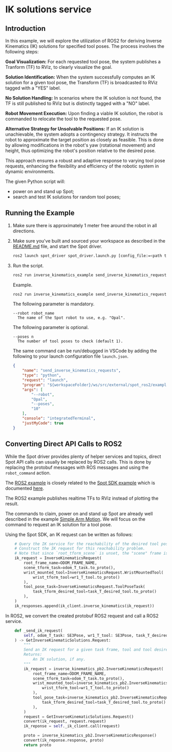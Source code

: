 # IK solutions service

## Introduction

In this example, we will explore the utilization of ROS2 for deriving Inverse Kinematics (IK) solutions for specified tool poses. The process involves the following steps:

**Goal Visualization:** For each requested tool pose, the system publishes a Tranform (TF) to RViz, to clearly visualize the goal.

**Solution Identification:** When the system successfully computes an IK solution for a given tool pose, the Transform (TF) is broadcasted to RViz tagged with a "YES" label.

**No Solution Handling:** In scenarios where the IK solution is not found, the TF is still published to RViz but is distinctly tagged with a "NO" label.

**Robot Movement Execution:** Upon finding a viable IK solution, the robot is commanded to relocate the tool to the requested pose.

**Alternative Strategy for Unsolvable Positions:** If an IK solution is unachievable, the system adopts a contingency strategy. It instructs the robot to approximate the target position as closely as feasible. This is done by allowing modifications in the robot's yaw (rotational movement) and height, thus optimizing the robot's position relative to the desired pose.

This approach ensures a robust and adaptive response to varying tool pose requests, enhancing the flexibility and efficiency of the robotic system in dynamic environments.

The given Python script will:
- power on and stand up Spot;
- search and test IK solutions for random tool poses;

## Running the Example

1.  Make sure there is approximately 1 meter free around the robot in all directions.

2.  Make sure you've built and sourced your workspace as described in the [README.md](../../README.md) file, and start the Spot driver.

    ```bash
    ros2 launch spot_driver spot_driver.launch.py [config_file:=<path to your Spot ROS config file>] [spot_name:=<Name of Spot running the driver>] [launch_rviz:=<True|False>] 
    ```
3.  Run the script.
    ```bash
    ros2 run inverse_kinematics_example send_inverse_kinematics_requests --robot spot_name --poses n
    ```
    Example.
    ```bash
    ros2 run inverse_kinematics_example send_inverse_kinematics_requests --robot Opal --poses 10
    ```

    The following parameter is mandatory.

    ```
    --robot robot_name
      The name of the Spot robot to use, e.g. "Opal".
    ```
    The following parameter is optional.

    ```
    --poses n
      The number of tool poses to check (default 1).
    ```

    The same command can be run/debugged in VSCode by adding the following to your launch configuration file `launch.json`.

    ```json
    {
        "name": "send_inverse_kinematics_requests",
        "type": "python",
        "request": "launch",
        "program": "${workspaceFolder}/ws/src/external/spot_ros2/examples/inverse_kinematics/inverse_kinematics/send_inverse_kinematics_requests.py",
        "args": [
            "--robot",
            "Opal",
            "--poses",
            "10"
        ],
        "console": "integratedTerminal",
        "justMyCode": true
    }
    ```

## Converting Direct API Calls to ROS2

While the Spot driver provides plenty of helper services and topics, direct Spot API calls can usually be replaced by ROS2 calls. This is done by replacing the protobuf messages with ROS messages and using the `robot_command` action.

The [ROS2 example](inverse_kinematics/send_inverse_kinematics_requests.py) is closely related to the [Spot SDK example](https://github.com/boston-dynamics/spot-sdk/blob/master/python/examples/inverse_kinematics/reachability.py) which is documented [here](https://dev.bostondynamics.com/python/examples/inverse_kinematics/readme).

The ROS2 example publishes realtime TFs to RViz instead of plotting the result.

The commands to claim, power on and stand up Spot are already well described in the example [Simple Arm Motion](../simple_arm_motion/README.md). We will focus on the command to request an IK solution for a tool pose.

Using the Spot SDK, an IK request can be written as follows:

```python
    # Query the IK service for the reachability of the desired tool pose.
    # Construct the IK request for this reachability problem.
    # Note that since `root_tform_scene` is unset, the "scene" frame is the same as the "root" frame in this case.
    ik_request = InverseKinematicsRequest(
        root_frame_name=ODOM_FRAME_NAME,
        scene_tform_task=odom_T_task.to_proto(),
        wrist_mounted_tool=InverseKinematicsRequest.WristMountedTool(
            wrist_tform_tool=wr1_T_tool.to_proto()
        ),
        tool_pose_task=InverseKinematicsRequest.ToolPoseTask(
            task_tform_desired_tool=task_T_desired_tool.to_proto()
        ),
    )
    ik_responses.append(ik_client.inverse_kinematics(ik_request))
```

In ROS2, we convert the created protobuf ROS2 request and call a ROS2 service.

```python
    def _send_ik_request(
        self, odom_T_task: SE3Pose, wr1_T_tool: SE3Pose, task_T_desired_tool: SE3Pose
    ) -> GetInverseKinematicSolutions.Request:
        """
        Send an IK request for a given task frame, tool and tool desired pose.
        Returns:
            An IK solution, if any.
        """
        ik_request = inverse_kinematics_pb2.InverseKinematicsRequest(
            root_frame_name=ODOM_FRAME_NAME,
            scene_tform_task=odom_T_task.to_proto(),
            wrist_mounted_tool=inverse_kinematics_pb2.InverseKinematicsRequest.WristMountedTool(
                wrist_tform_tool=wr1_T_tool.to_proto()
            ),
            tool_pose_task=inverse_kinematics_pb2.InverseKinematicsRequest.ToolPoseTask(
                task_tform_desired_tool=task_T_desired_tool.to_proto()
            ),
        )
        request = GetInverseKinematicSolutions.Request()
        convert(ik_request, request.request)
        ik_reponse = self._ik_client.call(request)

        proto = inverse_kinematics_pb2.InverseKinematicsResponse()
        convert(ik_reponse.response, proto)
        return proto
```
